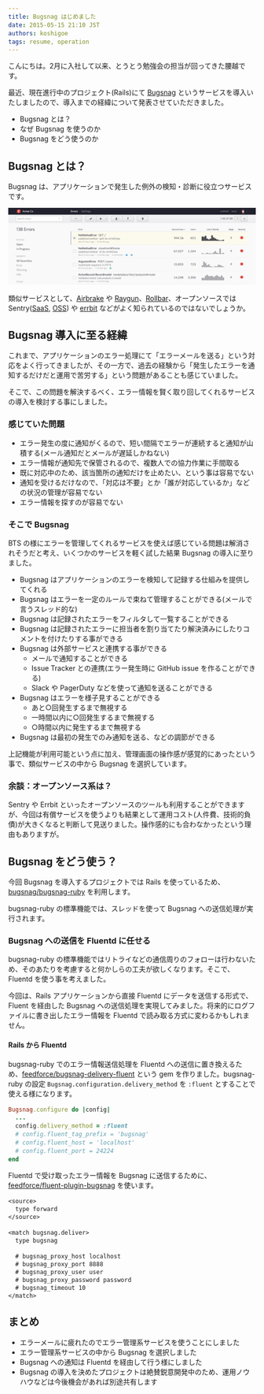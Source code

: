```yaml
---
title: Bugsnag はじめました
date: 2015-05-15 21:10 JST
authors: koshigoe
tags: resume, operation
---
```


こんにちは。2月に入社して以来、とうとう勉強会の担当が回ってきた腰越です。

最近、現在進行中のプロジェクト(Rails)にて [Bugsnag](https://bugsnag.com/) というサービスを導入いたしましたので、導入までの経緯について発表させていただきました。

- Bugsnag とは？
- なぜ Bugsnag を使うのか
- Bugsnag をどう使うのか

<!--more-->

## Bugsnag とは？

Bugsnag は、アプリケーションで発生した例外の検知・診断に役立つサービスです。

![bugsnag screenshot](/images/2015/05/bugsnag-screenshot.png)

類似サービスとして、[Airbrake](https://airbrake.io/) や [Raygun](https://raygun.io/)、[Rollbar](https://rollbar.com/)、オープンソースでは Sentry([SaaS](https://getsentry.com/welcome/), [OSS](https://github.com/getsentry/sentry)) や [errbit](https://github.com/errbit/errbit) などがよく知られているのではないでしょうか。

## Bugsnag 導入に至る経緯

これまで、アプリケーションのエラー処理にて「エラーメールを送る」という対応をよく行ってきましたが、その一方で、過去の経験から「発生したエラーを通知するだけだと運用で苦労する」という問題があることも感じていました。

そこで、この問題を解決するべく、エラー情報を賢く取り回してくれるサービスの導入を検討する事にしました。

### 感じていた問題

- エラー発生の度に通知がくるので、短い間隔でエラーが連続すると通知が山積する(メール通知だとメールが遅延しかねない)
- エラー情報が通知先で保管されるので、複数人での協力作業に手間取る
- 既に対応中のため、該当箇所の通知だけを止めたい、という事は容易でない
- 通知を受けるだけなので、「対応は不要」とか「誰が対応しているか」などの状況の管理が容易でない
- エラー情報を探すのが容易でない

### そこで Bugsnag

BTS の様にエラーを管理してくれるサービスを使えば感じている問題は解消されそうだと考え、いくつかのサービスを軽く試した結果 Bugsnag の導入に至りました。

- Bugsnag はアプリケーションのエラーを検知して記録する仕組みを提供してくれる
- Bugsnag はエラーを一定のルールで束ねて管理することができる(メールで言うスレッド的な)
- Bugsnag は記録されたエラーをフィルタして一覧することができる
- Bugsnag は記録されたエラーに担当者を割り当てたり解決済みにしたりコメントを付けたりする事ができる
- Bugsnag は外部サービスと連携する事ができる
    - メールで通知することができる
    - Issue Tracker との連携(エラー発生時に GitHub issue を作ることができる)
    - Slack や PagerDuty などを使って通知を送ることができる
- Bugsnag はエラーを様子見することができる
    - あと○回発生するまで無視する
    - 一時間以内に○回発生するまで無視する
    - ○時間以内に発生するまで無視する
- Bugsnag は最初の発生でのみ通知を送る、などの調節ができる

上記機能が利用可能という点に加え、管理画面の操作感が感覚的にあったという事で、類似サービスの中から Bugsnag を選択しています。

### 余談：オープンソース系は？

Sentry や Errbit といったオープンソースのツールも利用することができますが、今回は有償サービスを使うよりも結果として運用コスト(人件費、技術的負債)が大きくなると判断して見送りました。操作感的にも合わなかったという理由もありますが。

## Bugsnag をどう使う？

今回 Bugsnag を導入するプロジェクトでは Rails を使っているため、[bugsnag/bugsnag-ruby](https://github.com/bugsnag/bugsnag-ruby) を利用します。

bugsnag-ruby の標準機能では、スレッドを使って Bugsnag への送信処理が実行されます。

### Bugsnag への送信を Fluentd に任せる

bugsnag-ruby の標準機能ではリトライなどの通信周りのフォローは行わないため、そのあたりを考慮すると何かしらの工夫が欲しくなります。そこで、Fluentd を使う事を考えました。

今回は、Rails アプリケーションから直接 Fluentd にデータを送信する形式で、Fluent を経由した Bugsnag への送信処理を実現してみました。将来的にログファイルに書き出したエラー情報を Fluentd で読み取る方式に変わるかもしれません。

#### Rails から Fluentd

bugsnag-ruby でのエラー情報送信処理を Fluentd への送信に置き換えるため、[feedforce/bugsnag-delivery-fluent](https://github.com/feedforce/bugsnag-delivery-fluent) という gem を作りました。bugsnag-ruby の設定 `Bugsnag.configuration.delivery_method` を `:fluent` とすることで使える様になります。

```rb
Bugsnag.configure do |config|
  ...
  config.delivery_method = :fluent
  # config.fluent_tag_prefix = 'bugsnag'
  # config.fluent_host = 'localhost'
  # config.fluent_port = 24224
end
```

Fluentd で受け取ったエラー情報を Bugsnag に送信するために、[feedforce/fluent-plugin-bugsnag](https://github.com/feedforce/fluent-plugin-bugsnag) を使います。

```
<source>
  type forward
</source>

<match bugsnag.deliver>
  type bugsnag

  # bugsnag_proxy_host localhost
  # bugsnag_proxy_port 8888
  # bugsnag_proxy_user user
  # bugsnag_proxy_password password
  # bugsnag_timeout 10
</match>
```

## まとめ

- エラーメールに疲れたのでエラー管理系サービスを使うことにしました
- エラー管理系サービスの中から Bugsnag を選択しました
- Bugsnag への通知は Fluentd を経由して行う様にしました
- Bugsnag の導入を決めたプロジェクトは絶賛鋭意開発中のため、運用ノウハウなどは今後機会があれば別途共有します
